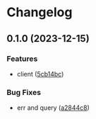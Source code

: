 # Changelog

## 0.1.0 (2023-12-15)


### Features

* client ([5cb14bc](https://www.github.com/brokeyourbike/veriff-api-client-go/commit/5cb14bc1f3786eb6ab6cf0248a4f0b92d313ff4e))


### Bug Fixes

* err and query ([a2844c8](https://www.github.com/brokeyourbike/veriff-api-client-go/commit/a2844c83ce43eabbc0df27e49b52253379525c29))
